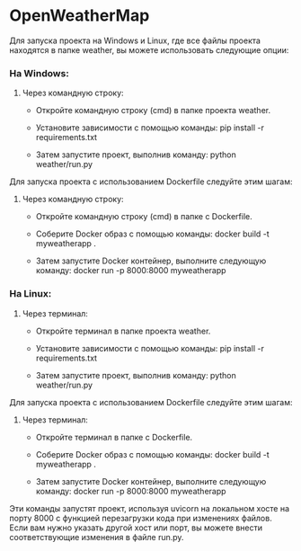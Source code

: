 # OpenWeatherMap


Для запуска проекта на Windows и Linux, где все файлы проекта находятся в папке weather, вы можете использовать следующие опции:

### На Windows:

1. Через командную строку:
   - Откройте командную строку (cmd) в папке проекта weather.
   - Установите зависимости с помощью команды:
          pip install -r requirements.txt
     
   - Затем запустите проект, выполнив команду:
          python weather/run.py


Для запуска проекта с использованием Dockerfile следуйте этим шагам:

1. Через командную строку:
   - Откройте командную строку (cmd) в папке с Dockerfile.
   - Соберите Docker образ с помощью команды:
          docker build -t myweatherapp .
   
   - Затем запустите Docker контейнер, выполните следующую команду:
          docker run -p 8000:8000 myweatherapp
     

### На Linux:

1. Через терминал:
   - Откройте терминал в папке проекта weather.
   - Установите зависимости с помощью команды:
          pip install -r requirements.txt
     
   - Затем запустите проект, выполнив команду:
          python weather/run.py
  
Для запуска проекта с использованием Dockerfile следуйте этим шагам:

1. Через терминал:
   - Откройте терминал в папке с Dockerfile.
   - Соберите Docker образ с помощью команды:
          docker build -t myweatherapp .
     
   - Затем запустите Docker контейнер, выполните следующую команду:
          docker run -p 8000:8000 myweatherapp
     

Эти команды запустят проект, используя uvicorn на локальном хосте на порту 8000 с функцией перезагрузки кода при изменениях файлов. 
Если вам нужно указать другой хост или порт, вы можете внести соответствующие изменения в файле run.py.


